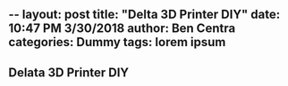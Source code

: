 --
layout: post
title:  "Delta 3D Printer DIY"
date:   10:47 PM 3/30/2018
author: Ben Centra
categories: Dummy
tags: lorem ipsum
---
## Delata 3D Printer DIY


